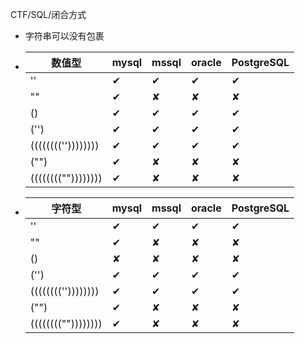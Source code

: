 CTF/SQL/闭合方式

- 字符串可以没有包裹
- | 数值型             | mysql | mssql | oracle | PostgreSQL |
  | ------------------ | ----- | ----- | ------ | ---------- |
  | ''                 | ✔     | ✔     | ✔      | ✔          |
  | ""                 | ✔     | ✘     | ✘      | ✘          |
  | ()                 | ✔     | ✔     | ✔      | ✔          |
  | ('')               | ✔     | ✔     | ✔      | ✔          |
  | (((((((('')))))))) | ✔     | ✔     | ✔      | ✔          |
  | ("")               | ✔     | ✘     | ✘      | ✘          |
  | (((((((("")))))))) | ✔     | ✘     | ✘      | ✘          |
- | 字符型             | mysql | mssql | oracle | PostgreSQL |
  | ------------------ | ----- | ----- | ------ | ---------- |
  | ''                 | ✔     | ✔     | ✔      | ✔          |
  | ""                 | ✔     | ✘     | ✘      | ✘          |
  | ()                 | ✘     | ✘     | ✘      | ✘          |
  | ('')               | ✔     | ✔     | ✔      | ✔          |
  | (((((((('')))))))) | ✔     | ✔     | ✔      | ✔          |
  | ("")               | ✔     | ✘     | ✘      | ✘          |
  | (((((((("")))))))) | ✔     | ✘     | ✘      | ✘          |
